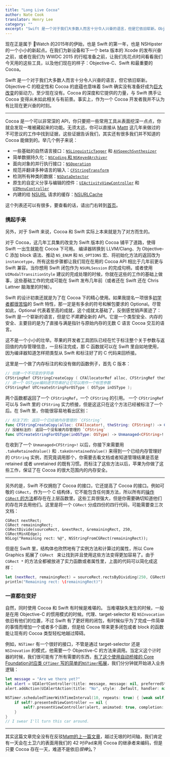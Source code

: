 ```yaml
---
title: "Long Live Cocoa"
author: Nate Cook
translator: Henry Lee
category: ""
excerpt: "Swift 是一个对于我们大多数人而言十分令人兴奋的语言，但是它依旧崭新。Objective-C 的稳定性和 Cocoa 的底蕴也意味着 Swift 确实没有准备好成为巨大改变的驱动力，至少现在没有。Cocoa 的深度和它提供的力量，与 Swift 携手让 Cocoa 变得从未如此相关与有前景。事实上，作为一个 Cocoa 开发者我不认为有比现在更兴奋的时候。"
---
```


现在正是属于 Watch 的2015年的伊始，也是 Swift 的第一年，也是 NSHipster 的一个小小的新起点。在我们为新设备和下一个 beta 版本的 Xcode 的发布兴奋之前，或者在我们为 WWDC 2015 的行程准备之前，让我们先花点时间看看我们今天用的这些工具，以及他们现在的样子：Objective-C、Swift 和最重要的 Cocoa。

Swift 是一个对于我们大多数人而言十分令人兴奋的语言，但它依旧崭新。Objective-C 的稳定性和 Cocoa 的底蕴也意味着 Swift 确实没有准备好成为[巨大改变](/the-death-of-cocoa/)的驱动力，至少现在没有。Cocoa 的深度和它提供的力量，与 Swift 携手让 Cocoa 变得从未如此相关与有前景。事实上，作为一个 Cocoa 开发者我并不认为有比现在更兴奋的时刻。

* * *

Cocoa 是一个可以非常深的 API，你只要把一些常用工具从表面挖深一点点，你就会发现一堆被藏起来的功能。无须太远，你可以直接从 [Mattt](/authors/mattt-thompson/) 这几年来做过的不可思议的工作中找到证据，这些证据告诉我们，其实还有很多我们并不知道的 Cocoa 能做到的。举几个例子来说：

- 一些基础的自然语言接口：[`NSLinguisticTagger`](http://nshipster.cn/nslinguistictagger/) 和 [`AVSpeechSynthesizer`](http://nshipster.com/avspeechsynthesizer/)
- 简单数据持久化：[`NSCoding` 和 `NSKeyedArchiver`](http://nshipster.cn/nscoding/)
- 面向对象的并行执行接口：[`NSOperation`](http://nshipster.cn/nsoperation/)
- 规范并翻译多种语言的输入：[`CFStringTransform`](http://nshipster.cn/cfstringtransform/)
- 检测所有种类的数据：[`NSDataDetector`](http://nshipster.com/nsdatadetector/)
- 原生的自定义分享与编辑的控件：[`UIActivityViewController`](http://nshipster.com/uiactivityviewcontroller/) 和 [`UIMenuController`](http://nshipster.com/uimenucontroller/)
- 内建的给 [NSURL](http://nshipster.cn/nsurl/) 请求的缓存：[NSURLCache](http://nshipster.cn/nsurlcache/)

这个列表还可以有很多，要查看的话，请出门右转到[首页](/#archive)。

### 携起手来

另外，对于 Swift 来说，Cocoa 和 Swift 实际上本来就是为了对方而生的。

对于 Cocoa，这几年工具集的改变为 Swift 版本的 Cocoa 铺平了道路，使得 Swift 一出生就能在 Cocoa 下可用。 编译器转换到 LLVM/Clang、为 Objective-C 添加 block 语法、推动 `NS_ENUM` 和 `NS_OPTIONS` 宏、将初始化方法的返回改为 `instancetype`，所有这些步骤都让我们现在在用的 Cocoa API 相比于几年前更与 Swift 兼容。当你想用 Swift 闭包作为 `NSURLSession` 的完成句柄，或者使用 `UIModalTransitionStyle` 建议的完成处理的时候，你就在这些的工作的基础上做事，这些基础工作的完成可能在 Swift 发布几年前（或者还在 Swift 还在 Chris Lattner 脑海里的时候）。

Swift 的设计初衷还就是为了在 Cocoa 下的精心使用。如果我提名一项很多[初学者都很苦恼](http://stackoverflow.com/search?q=swift+unwrapped+unexpectedly)的 Swift 特性，那一定是有多余的符号和解包要求的 Optional。尽管如此，Optional 代表着至高的成就，这个成就太基础了，反倒感觉销声匿迹了：Swift 是一个崭新的语言，但是它*不需要*全新的 API。它是一个类型安全、内存的安全、主要目的是为了直接与满是指针与原始内存的无数 C 语言 Cocoa 交互的语言。

这不是一个小小的壮举。苹果的开发者工具团队已经在忙于标注整个关于参数与返回值的内存管理信息，一旦标注完成，那 C 函数就可以在 Swift 里自如地使用，因为编译器知道怎样把类型从 Swift 和标注好了的 C 代码来回桥接。

这里是一个做了内存标注的和没有做的函数例子，首先 C 版本：

```c
// 创建一个不可变的字符串
CFStringRef CFStringCreateCopy ( CFAllocatorRef alloc, CFStringRef theString );
// 讲一个 OSType编码进字符串好让它可以用作一个标签参数
CFStringRef UTCreateStringForOSType ( OSType inOSType );
```

两个函数都返回了一个 `CFStringRef`，一个 `CFString` 的引用。 一个 `CFStringRef` 可以与 Swift 里的 `CFString` 实力桥接，但是这这只在这个方法已经被标注了一个后。在 Swift 里，你能很容易地看出区别：

```swift
// 标注了的: 返回一个已经被内存管理的 `CFString`
func CFStringCreateCopy(alloc: CFAllocator!, theString: CFString!) -> CFString!
// 没被标注的: 返回一个没有被内存管理的 `CFString`
func UTCreateStringForOSType(inOSType: OSType) -> Unmanaged<CFString>!
```

在收到了一个 `Unmanaged<CFString>!` 以后，你接下来需要用 `.takeRetainedValue()` 和 `.takeUnretainedValue()` 来得到一个已经内存管理好的 `CFString` 实例，而究竟调用那个，你需要去看文档或者知道管理结果是否是 retained 或者 unretained 的既有习惯。而标注了这些方法以后，苹果为你做了这些工作，保证了在 Cocoa 的很大范围内的内存安全。

* * *

另外的是，Swift 不仅拥抱了 Cocoa 的接口，它还提高了 Cocoa 的接口。例如可敬的 `CGRect`，作为一个 C 结构体，它不能包含任何类方法，所以所有的[操作 `CGRect` 的方法](/cggeometry/)都存在在上层函数里。这些工具很强大，但是你需要确切知道他们的存在并去用他们。这里是将一个 `CGRect` 分成四份的四行代码，可能需要查三次文档：

```objc
CGRect nextRect;
CGRect remainingRect;
CGRectDivide(sourceRect, &nextRect, &remainingRect, 250, CGRectMinXEdge);
NSLog("Remaining rect: %@", NSStringFromCGRect(remainingRect));
```

但是在 Swift 里，结构体也欣然地有了实例方法和计算过的属性，所以 Core Graphics 拓展了 `CGRect ` 来让找到并且使用这些方法变得更加容易了。由于 `CGRect *` 的方法全都被放进了实力函数或者属性里，上面的代码可以简化成这样：

```swift
let (nextRect, remainingRect) = sourceRect.rectsByDividing(250, CGRectEdge.MinXEdge)
println("Remaining rect: \(remainingRect)")
```

### 一直都在变好

自然，同时使用 Cocoa 和 Swift 有时候是难堪的。 当难堪缺失发生的时候，一般是在用 Objective-C 的惯用模式的时候。代理、target-selector 和 `NSInvocation` 依旧有他们的位置，不过 Swift 有了更好用的闭包，有时候似乎为了完成一件简单的事情而增加一个或者多个函数，但是给 Cocoa 带来更多闭包或者 block 的函数能让现有的 Cocoa 类型轻松地越过障碍。

例如，`NSTimer` 有一个很好的接口，不管是通过 target-selector 还是 `NSInovation` 的模式，他需要一个 Objective-C 的方法来调用。当定义这个计时器的时候，我们很可能有了所有需要的东西，[有了这个使用自动桥接的 Core Foundation对应类 `CFTimer` 写的简单的`NSTimer`拓展](https://gist.github.com/natecook1000/b0285b518576b22c4dc8)，我们分分钟就开始进入业务逻辑：

```swift
let message = "Are we there yet?"
let alert = UIAlertController(title: message, message: nil, preferredStyle: .Alert)
alert.addAction(UIAlertAction(title: "No", style: .Default, handler: nil))

NSTimer.scheduledTimerWithTimeInterval(10, repeats: true) { [weak self] timer in
    if self?.presentedViewController == nil {
        self?.presentViewController(alert, animated: true, completion: nil)
    }
}
// I swear I'll turn this car around.
```

* * *

其实这篇文章完全没有在反驳[Mattt的上一篇文章](/the-death-of-cocoa/)，越过无垠的时间轴，我们肯定有一天会在土卫六的表面用我们的 42 吋iPad来用 Cocoa 的继承者来编码，但是只要 Cocoa 存在一天，难道不是依旧*很棒*么？

